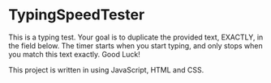 # TypingSpeedTester
This is a typing test. Your goal is to duplicate the provided text, EXACTLY, in the field below. The timer starts when you start typing, and only stops when you match this text exactly. Good Luck!

This project is written in using JavaScript, HTML and CSS. 
